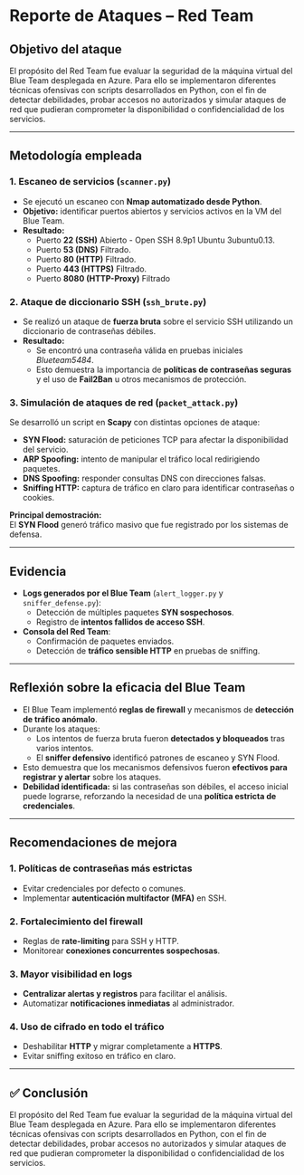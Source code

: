 # Reporte de Ataques – Red Team

## Objetivo del ataque
El propósito del Red Team fue evaluar la seguridad de la máquina virtual del Blue Team desplegada en Azure. Para ello se implementaron diferentes técnicas ofensivas con scripts desarrollados en Python, con el fin de detectar debilidades, probar accesos no autorizados y simular ataques de red que pudieran comprometer la disponibilidad o confidencialidad de los servicios.

---

## Metodología empleada

### 1. Escaneo de servicios (`scanner.py`)
- Se ejecutó un escaneo con **Nmap automatizado desde Python**.  
- **Objetivo:** identificar puertos abiertos y servicios activos en la VM del Blue Team.  
- **Resultado:**  
  - Puerto **22 (SSH)** Abierto - Open SSH 8.9p1 Ubuntu 3ubuntu0.13.
  - Puerto **53 (DNS)** Filtrado.
  - Puerto **80 (HTTP)** Filtrado.
  - Puerto **443 (HTTPS)** Filtrado.
  - Puerto **8080 (HTTP-Proxy)** Filtrado

### 2. Ataque de diccionario SSH (`ssh_brute.py`)
- Se realizó un ataque de **fuerza bruta** sobre el servicio SSH utilizando un diccionario de contraseñas débiles.  
- **Resultado:**  
  - Se encontró una contraseña válida en pruebas iniciales *Blueteam5484*.  
  - Esto demuestra la importancia de **políticas de contraseñas seguras** y el uso de **Fail2Ban** u otros mecanismos de protección.  

### 3. Simulación de ataques de red (`packet_attack.py`)
Se desarrolló un script en **Scapy** con distintas opciones de ataque:

- **SYN Flood:** saturación de peticiones TCP para afectar la disponibilidad del servicio.  
- **ARP Spoofing:** intento de manipular el tráfico local redirigiendo paquetes.  
- **DNS Spoofing:** responder consultas DNS con direcciones falsas.  
- **Sniffing HTTP:** captura de tráfico en claro para identificar contraseñas o cookies.  

**Principal demostración:**  
El **SYN Flood** generó tráfico masivo que fue registrado por los sistemas de defensa.

---

## Evidencia
- **Logs generados por el Blue Team** (`alert_logger.py` y `sniffer_defense.py`):
  - Detección de múltiples paquetes **SYN sospechosos**.  
  - Registro de **intentos fallidos de acceso SSH**.  
- **Consola del Red Team**:
  - Confirmación de paquetes enviados.  
  - Detección de **tráfico sensible HTTP** en pruebas de sniffing.  

---

## Reflexión sobre la eficacia del Blue Team
- El Blue Team implementó **reglas de firewall** y mecanismos de **detección de tráfico anómalo**.  
- Durante los ataques:  
  - Los intentos de fuerza bruta fueron **detectados y bloqueados** tras varios intentos.  
  - El **sniffer defensivo** identificó patrones de escaneo y SYN Flood.  
- Esto demuestra que los mecanismos defensivos fueron **efectivos para registrar y alertar** sobre los ataques.  
- **Debilidad identificada:** si las contraseñas son débiles, el acceso inicial puede lograrse, reforzando la necesidad de una **política estricta de credenciales**.  

---

## Recomendaciones de mejora

### 1. Políticas de contraseñas más estrictas
- Evitar credenciales por defecto o comunes.  
- Implementar **autenticación multifactor (MFA)** en SSH.  

### 2. Fortalecimiento del firewall
- Reglas de **rate-limiting** para SSH y HTTP.  
- Monitorear **conexiones concurrentes sospechosas**.  

### 3. Mayor visibilidad en logs
- **Centralizar alertas y registros** para facilitar el análisis.  
- Automatizar **notificaciones inmediatas** al administrador.  

### 4. Uso de cifrado en todo el tráfico
- Deshabilitar **HTTP** y migrar completamente a **HTTPS**.  
- Evitar sniffing exitoso en tráfico en claro.  

---

## ✅ Conclusión
El propósito del Red Team fue evaluar la seguridad de la máquina virtual del Blue Team desplegada en Azure. Para ello se implementaron diferentes técnicas ofensivas con scripts desarrollados en Python, con el fin de detectar debilidades, probar accesos no autorizados y simular ataques de red que pudieran comprometer la disponibilidad o confidencialidad de los servicios.
